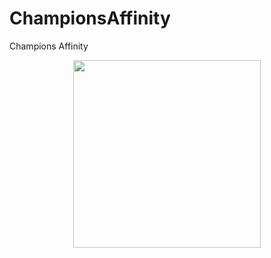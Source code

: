 # ChampionsAffinity

Champions Affinity
<p align="center">
 <img src="https://github.com/LumbralesSoftware/ChampionsAffinity/blob/master/app/src/main/res/drawable/icon_512.png" width="300px" />
</p>
